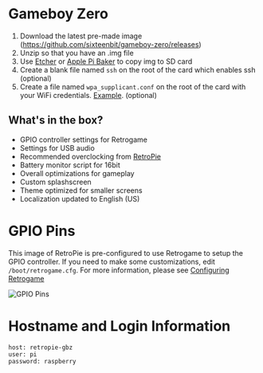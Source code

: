 # Gameboy Zero

1. Download the latest pre-made image (https://github.com/sixteenbit/gameboy-zero/releases)
1. Unzip so that you have an .img file
1. Use [Etcher](https://etcher.io/) or [Apple Pi Baker](https://www.tweaking4all.com/software/macosx-software/macosx-apple-pi-baker/) to copy img to SD card
1. Create a blank file named `ssh` on the root of the card which enables ssh (optional)
1. Create a file named `wpa_supplicant.conf` on the root of the card with your WiFi credentials. [Example](https://github.com/sixteenbit/gameboy-zero/blob/master/wpa_suplicant.conf). (optional)

## What's in the box?

* GPIO controller settings for Retrogame
* Settings for USB audio
* Recommended overclocking from [RetroPie](https://retropie.org.uk/docs/Overclocking/#raspberry-pi-zero)
* Battery monitor script for 16bit
* Overall optimizations for gameplay
* Custom splashscreen
* Theme optimized for smaller screens
* Localization updated to English (US)

# GPIO Pins

This image of RetroPie is pre-configured to use Retrogame to setup the GPIO controller. If you need to make some customizations, edit `/boot/retrogame.cfg`. For more information, please see [Configuring Retrogame](https://learn.adafruit.com/retro-gaming-with-raspberry-pi/configuring-retrogame)

![GPIO Pins](https://raw.githubusercontent.com/sixteenbit/gameboy-zero/master/img/GPIO.png "GPIO Pins")

# Hostname and Login Information

```
host: retropie-gbz
user: pi
password: raspberry
```
